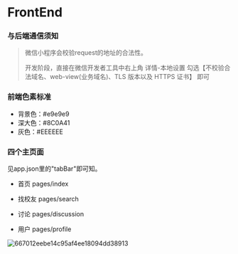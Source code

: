 # FrontEnd

### 与后端通信须知

> 微信小程序会校验request的地址的合法性。
>
> 开发阶段，直接在微信开发者工具中右上角 详情-本地设置 勾选【不校验合法域名、web-view(业务域名)、TLS 版本以及 HTTPS 证书】 即可

### 前端色素标准

- 背景色：#e9e9e9
- 深大色：#8C0A41
- 灰色：#EEEEEE

### 四个主页面

见app.json里的"tabBar"即可知。

- 首页 pages/index

- 找校友 pages/search

- 讨论 pages/discussion

- 用户 pages/profile

![667012eebe14c95af4ee18094dd38913](https://github.com/user-attachments/assets/bbf9c996-ab28-446b-80f8-1de327f1cdd6)

